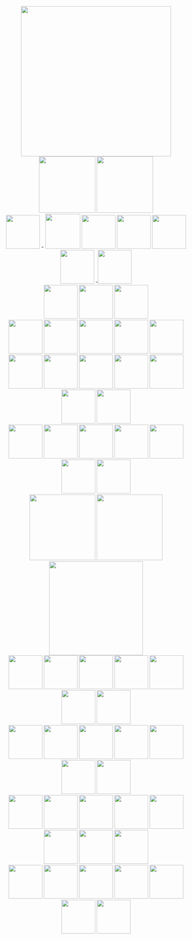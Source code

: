 <div id="header" align="center">
  <img src="https://i.postimg.cc/9QMMk8zD/F1-B49-DC9-D4-F8-4193-8480-72-AB41145432.gif" width="400"/>
</div>
  <div id="header" align="center">
 

  
  <img src="https://64.media.tumblr.com/02aafb8de5336865a1c6627c78eb3795/72e2590fb9e2f26c-37/s250x400/c49ae6229e7e68680543723f1b1fc1fca0e79ebc.gifv" width="150" width="150"/>
  <img src="https://64.media.tumblr.com/5818a12cbc6ac2edd6bc5b7ca83a9d50/72e2590fb9e2f26c-ef/s250x400/ac7997e21da832e7f1e139b03e204a39a35347e1.jpg" width="150"/>
</div>
<div id="header" align="center">
<img src="https://files.catbox.moe/u2ws4o.png" width=90"/>
-
<img src="https://s7rwbb3r1.neocities.org/Untitled3_20240821221545.png" width="93"/>
<img src="https://s7rwbb3r1.neocities.org/Untitled4_20240527170803.png" width="90"/>
  <img src="https://64.media.tumblr.com/61e84d9173dbfef4803d9e8cb1dbc082/d32a84565059b903-f5/s250x400/47baf3cc706167ed962011fc4af68a9d5cb50a51.gifv" width="90"/>
<img src="https://s7rwbb3r1.neocities.org/40_by_seweraat-dcm9lt8.png" width="90"/>
<img src="https://s7rwbb3r1.neocities.org/Untitled4_20240528174928.png" width="90"/>
-<img src="https://s7rwbb3r1.neocities.org/Untitled3_20240821222407.png" width="90"/>
<div id="header" align="center">
  <img src="https://heroin-bob.github.io/SpaceHeyLayoutEditor/images/stamps/STAMP%20(1117).gif" width="90"/>
<img src="https://64.media.tumblr.com/a264c5f2fd19ce4e078e20b2797c7249/f0498cf23374e067-50/s250x400/b0245c978adf25bb61ba778771e5b347bc9f3a1f.gifv" width="90"/>
<img src="https://heroin-bob.github.io/SpaceHeyLayoutEditor/images/stamps/STAMP%20(1076).gif" width="90"/>
<div id="header" align="center">
<img src="https://heroin-bob.github.io/SpaceHeyLayoutEditor/images/stamps/STAMP%20(3255).gif" width="90"/>
  <img src="https://heroin-bob.github.io/SpaceHeyLayoutEditor/images/stamps/STAMP%20(3503).png" width="90"/>
<img src="https://heroin-bob.github.io/SpaceHeyLayoutEditor/images/stamps/STAMP%20(339).png" width="90"/>
<img src="https://heroin-bob.github.io/SpaceHeyLayoutEditor/images/stamps/STAMP%20(3589).png" width="90"/>
<img src="https://heroin-bob.github.io/SpaceHeyLayoutEditor/images/stamps/STAMP%20(3610).gif" width="90"/>
<div id="header" align="center">
<img src="https://heroin-bob.github.io/SpaceHeyLayoutEditor/images/stamps/STAMP%20(1125).gif" width="90"/>
<img src="https://heroin-bob.github.io/SpaceHeyLayoutEditor/images/stamps/STAMP%20(3918).gif" width="90"/>
<img src="https://heroin-bob.github.io/SpaceHeyLayoutEditor/images/stamps/STAMP%20(1051).png" width="90"/>
<img src="https://heroin-bob.github.io/SpaceHeyLayoutEditor/images/stamps/STAMP%20(429).png" width="90"/>
<img src="https://heroin-bob.github.io/SpaceHeyLayoutEditor/images/stamps/STAMP%20(416).png" width="90"/>
<img src="https://heroin-bob.github.io/SpaceHeyLayoutEditor/images/stamps/STAMP%20(3164).gif" width="90"/>
<img src="https://heroin-bob.github.io/SpaceHeyLayoutEditor/images/stamps/STAMP%20(1165).gif" width="90"/>
<div id="header" align="center">
  <img src="https://64.media.tumblr.com/1e041ba8a6a7ce0f3a65ab5d039f64d8/59840e6362bc73df-d0/s100x200/fe07cb413b6e5b5fa56e6d4914bf3151e877cbd2.gifv" width="90"/>
  <img src="https://64.media.tumblr.com/a581693b9d613c57a3e5742371134028/59840e6362bc73df-02/s100x200/69cd71791ffefe6c0864c90f6743cee2b7e30040.gifv" width="90"/>
  <img src="https://64.media.tumblr.com/664e91af4904f70bac49a2859c92ae03/59840e6362bc73df-c5/s100x200/63c396b954cee1e15d6069ecee0dea417f80018a.png" width="90"/>
  <img src="https://64.media.tumblr.com/b38e3dd53b868d6cca380f1028c907a2/59840e6362bc73df-ac/s100x200/bf8a2e760e666ca8b0566e789ae64c03810025e8.png" width="90"/>
  <img src="https://64.media.tumblr.com/8cf6438e50bd6a2c7e3fa361f92832f9/59840e6362bc73df-de/s100x200/529a470ca6093b387c20e5bf5ec5800c707fa2f1.gifv" width="90"/>
  <img src="https://64.media.tumblr.com/dc54caea417db83f65b8677a0eab2917/59840e6362bc73df-21/s100x200/068464a5cdb058c4c5859650dc30ad91576c265c.png" width="90"/>
  <img src="https://64.media.tumblr.com/e2cc877f98081e498720484f63267d6b/59840e6362bc73df-e3/s100x200/a32e02a1d5ad460db3f870a69d8107b5f4bba8a1.gifv" width="90"/>
<div id="header" align="center">
<img src="https://i.ibb.co/FDdr2VZ/ilovemusic.png" width="175"/>
  <img src="https://images-wixmp-ed30a86b8c4ca887773594c2.wixmp.com/f/2786354a-12a6-405e-a9b4-2b2679eb374e/d3hhxmn-cb014f66-930f-46f4-919a-e4147521f92f.png/v1/fill/w_100,h_20,q_80,strp/lil_badge___hotdog_by_pokeartkid_d3hhxmn-fullview.jpg?token=eyJ0eXAiOiJKV1QiLCJhbGciOiJIUzI1NiJ9.eyJzdWIiOiJ1cm46YXBwOjdlMGQxODg5ODIyNjQzNzNhNWYwZDQxNWVhMGQyNmUwIiwiaXNzIjoidXJuOmFwcDo3ZTBkMTg4OTgyMjY0MzczYTVmMGQ0MTVlYTBkMjZlMCIsIm9iaiI6W1t7ImhlaWdodCI6Ijw9MjAiLCJwYXRoIjoiXC9mXC8yNzg2MzU0YS0xMmE2LTQwNWUtYTliNC0yYjI2NzllYjM3NGVcL2QzaGh4bW4tY2IwMTRmNjYtOTMwZi00NmY0LTkxOWEtZTQxNDc1MjFmOTJmLnBuZyIsIndpZHRoIjoiPD0xMDAifV1dLCJhdWQiOlsidXJuOnNlcnZpY2U6aW1hZ2Uub3BlcmF0aW9ucyJdfQ.efeD0QynL_GUu9w8jyi5con7p0tHn3sIkIE7BOri8Lk" width="175"/>
<div id="header" align="center">
<img src="https://camo.githubusercontent.com/bcb04681294d17df19026d606254903e8453e666476a272beb15d2806f313719/68747470733a2f2f6d656469612e74656e6f722e636f6d2f4b325171477a526659476741414141312f626c696e6b6965732d626c696e6b69652e77656270" width="250"/>
  <div id="header" align="center">
    <img src="https://64.media.tumblr.com/9bd10d5eea844f81d929016bc16fa6c1/59840e6362bc73df-98/s100x200/dfec5b1aec28802aeebacecd11782f7493284dc1.gifv" width="90"/>
    <img src="https://64.media.tumblr.com/3af5879ef93e50c553c8fb0879278b10/59840e6362bc73df-c3/s100x200/af1c65473766790c3490badb10aa7fd9645a0f73.gifv" width="90"/>
    <img src="https://64.media.tumblr.com/c36c282445cdc6151e4a0705fbd012bc/59840e6362bc73df-81/s100x200/c299b8cdca360bfa108a356f2e9b8f062727e378.png" width="90"/>
    <img src="https://64.media.tumblr.com/f7061477e454544ded2ada2de9e24683/59840e6362bc73df-43/s100x200/c1d3d61c05c314932622a8ccb629935f6de0fa3a.gifv" width="90"/>
    <img src="https://64.media.tumblr.com/423059b7eaaad24d6b824f3371bd744f/59840e6362bc73df-47/s100x200/ada3e75b2a8dc42e85b57f4297519e4243328f40.png" width="90"/>
    <img src="https://64.media.tumblr.com/90821a1a086a0f69f46031f055b9dd94/59840e6362bc73df-5d/s100x200/829c51a337b555774a8ed0ef4c56c54fca08d02a.png" width="90"/>
    <img src="https://64.media.tumblr.com/c1bd1f460c677708fd3ed0e635a2eebb/59840e6362bc73df-b5/s100x200/938bd23b1b678f6060aa7abd93cea2826a91f445.png" width="90"/>
  <div id="header" align="center">
  <img src="https://64.media.tumblr.com/120c22edc95bb1d55297975ce797f25c/21e7d7f7fe34eb58-41/s100x200/5c8005d7dd413baf68f2ace8065a8163f2b82afb.gifv" width="90"/>
  <img src="https://i.ibb.co/JCLc26W/thefrontbottomstalonofthehawk.png" width="90"/>
  <img src="https://64.media.tumblr.com/c50bdf29db30a11b145ffa82f191ed31/3c74d06b377fdc9b-b2/s250x250_c1/275a1a2dedec62bb9c279192c34cebadf7f33c61.pnj" width="90"/>
    <img src="https://heroin-bob.github.io/SpaceHeyLayoutEditor/images/stamps/STAMP%20(127).gif" width="90"/>
  <img src="https://external-media.spacehey.net/media/sm3j6pUsCQKiqcGfgYBXaMAPZg4rXl93Odm-9AsJhpDw=/https://i.ibb.co/tpMh97t/b1.png" width="90"/>
  <img src="https://gligar.neocities.org/danger.jpg" width="90"/>
  <img src="https://64.media.tumblr.com/c7e11d805b3dd320c75f906fc5346429/4ba440d41445f2f4-f5/s100x200/bec742a34fc00f1a9bdcd22b614f2e2cdb13fc94.pnj" width="90"/>
  <div id="header" align="center">
  <img src="https://heroin-bob.github.io/SpaceHeyLayoutEditor/images/stamps/STAMP%20(220).gif" width="90"/>
<img src="https://heroin-bob.github.io/SpaceHeyLayoutEditor/images/stamps/STAMP%20(4864).gif" width="90"/>
<img src="https://heroin-bob.github.io/SpaceHeyLayoutEditor/images/stamps/STAMP%20(513).png" width="90"/>
<img src="https://heroin-bob.github.io/SpaceHeyLayoutEditor/images/stamps/STAMP%20(4971).png" width="90"/>
  <img src="https://heroin-bob.github.io/SpaceHeyLayoutEditor/images/stamps/STAMP%20(2175).gif" width="90"/>
<div id="header" align="center">
<img src="https://heroin-bob.github.io/SpaceHeyLayoutEditor/images/stamps/STAMP%20(430).png" width="90"/>
<img src="https://heroin-bob.github.io/SpaceHeyLayoutEditor/images/stamps/STAMP%20(4340).gif" width="90"/>
<img src="https://heroin-bob.github.io/SpaceHeyLayoutEditor/images/stamps/STAMP%20(5318).png" width="90"/>
<div id="header" align="center">
<img src="https://heroin-bob.github.io/SpaceHeyLayoutEditor/images/stamps/STAMP%20(525).png" width="90"/>
<img src="https://heroin-bob.github.io/SpaceHeyLayoutEditor/images/stamps/STAMP%20(2194).gif" width="90"/>
<img src="https://heroin-bob.github.io/SpaceHeyLayoutEditor/images/stamps/STAMP%20(3163).gif" width="90"/>
<img src="https://heroin-bob.github.io/SpaceHeyLayoutEditor/images/stamps/STAMP%20(1493).gif" width="90"/>
<img src="https://heroin-bob.github.io/SpaceHeyLayoutEditor/images/stamps/STAMP%20(4342).gif" width="90"/>
<img src="https://heroin-bob.github.io/SpaceHeyLayoutEditor/images/stamps/STAMP%20(1852).gif" width="90"/>
<img src="https://heroin-bob.github.io/SpaceHeyLayoutEditor/images/stamps/STAMP%20(542).png" width="90"/>
